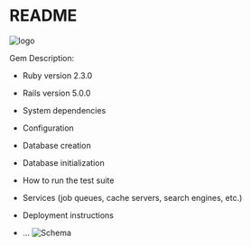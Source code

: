 # README
![logo](http://res.cloudinary.com/lx9gdutds/image/upload/v1496260922/Moovies_trva1n.png)

Gem Description:

* Ruby version
2.3.0
* Rails version
5.0.0

* System dependencies

* Configuration

* Database creation

* Database initialization

* How to run the test suite

* Services (job queues, cache servers, search engines, etc.)

* Deployment instructions

* ...
![Schema](http://res.cloudinary.com/lx9gdutds/image/upload/v1496261950/schema_zwdl4x.png)

